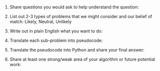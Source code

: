 1. Share questions you would ask to help understand the question:


2. List out 2-3 types of problems that we might consider and our belief of match: Likely, Neutral, Unlikely


3. Write out in plain English what you want to do: 


4. Translate each sub-problem into pseudocode:


5. Translate the pseudocode into Python and share your final answer:
  <!--  -->

6. Share at least one strong/weak area of your algorithm or future potential work:
